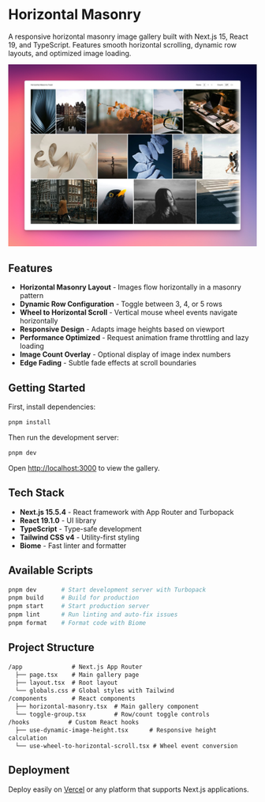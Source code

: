 # Horizontal Masonry

A responsive horizontal masonry image gallery built with Next.js 15, React 19, and TypeScript. Features smooth horizontal scrolling, dynamic row layouts, and optimized image loading.

![Screenshot](./public/screenshot.jpg)

## Features

- **Horizontal Masonry Layout** - Images flow horizontally in a masonry pattern
- **Dynamic Row Configuration** - Toggle between 3, 4, or 5 rows
- **Wheel to Horizontal Scroll** - Vertical mouse wheel events navigate horizontally
- **Responsive Design** - Adapts image heights based on viewport
- **Performance Optimized** - Request animation frame throttling and lazy loading
- **Image Count Overlay** - Optional display of image index numbers
- **Edge Fading** - Subtle fade effects at scroll boundaries

## Getting Started

First, install dependencies:

```bash
pnpm install
```

Then run the development server:

```bash
pnpm dev
```

Open [http://localhost:3000](http://localhost:3000) to view the gallery.

## Tech Stack

- **Next.js 15.5.4** - React framework with App Router and Turbopack
- **React 19.1.0** - UI library
- **TypeScript** - Type-safe development
- **Tailwind CSS v4** - Utility-first styling
- **Biome** - Fast linter and formatter

## Available Scripts

```bash
pnpm dev       # Start development server with Turbopack
pnpm build     # Build for production
pnpm start     # Start production server
pnpm lint      # Run linting and auto-fix issues
pnpm format    # Format code with Biome
```

## Project Structure

```
/app              # Next.js App Router
  ├── page.tsx    # Main gallery page
  ├── layout.tsx  # Root layout
  └── globals.css # Global styles with Tailwind
/components       # React components
  ├── horizontal-masonry.tsx  # Main gallery component
  └── toggle-group.tsx        # Row/count toggle controls
/hooks           # Custom React hooks
  ├── use-dynamic-image-height.tsx      # Responsive height calculation
  └── use-wheel-to-horizontal-scroll.tsx # Wheel event conversion
```

## Deployment

Deploy easily on [Vercel](https://vercel.com/new?utm_medium=default-template&filter=next.js&utm_source=create-next-app&utm_campaign=create-next-app-readme) or any platform that supports Next.js applications.
